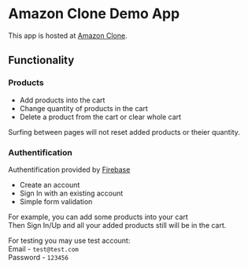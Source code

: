 # Amazon Clone Demo App

This app is hosted at [Amazon Clone](https://clone-d5baa.web.app/).

## Functionality

### Products

* Add products into the cart
* Change quantity of products in the cart
* Delete a product from the cart or clear whole cart

Surfing between pages will not reset added products or theier quantity.

### Authentification

Authentification provided by [Firebase](https://firebase.google.com/)

* Create an account
* Sign In with an existing account
* Simple form validation

For example, you can add some products into your cart\
Then Sign In/Up and all your added products still will be in the cart.

For testing you may use test account:\
Email - `test@test.com`\
Password - `123456`
